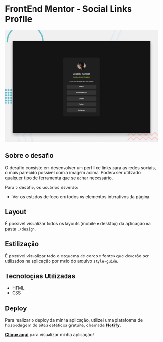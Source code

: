 # FrontEnd Mentor - Social Links Profile

![Design preview for the Social links profile coding challenge](./design/desktop-preview.jpg)

## Sobre o desafio

O desafio consiste em desenvolver um perfil de links para as redes sociais, o mais parecido possível com a imagem acima.
Poderá ser utilizado qualquer tipo de ferramenta que se achar necessário.

Para o desafio, os usuários deverão:
- Ver os estados de foco em todos os elementos interativos da página.

## Layout

É possível visualizar todos os layouts (mobile e desktop) da aplicação na pasta `./design`.


## Estilização

É possível visualizar todo o esquema de cores e fontes que deverão ser utilizados na aplicação por meio do arquivo `style-guide`.

## Tecnologias Utilizadas

- HTML
- CSS

## Deploy

Para realizar o deploy da minha aplicação, utilizei uma plataforma de hospedagem de sites estáticos gratuita, chamada <strong><a href="https://www.netlify.com/" target="_blank">Netlify</a></strong>.

<strong><a href="https://jp27-sociallinksprofile.netlify.app/" target="_blank">Clique aqui</a></strong> para visualizar minha aplicação!